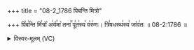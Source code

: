 +++
title = "08-2_1786 पिबन्ति मित्रो"

+++
पि꣡ब꣢न्ति मि꣣त्रो꣡ अ꣢र्य꣣मा꣡ तना꣢꣯ पू꣣त꣢स्य꣣ व꣡रु꣢णः। त्रि꣣षधस्थ꣢स्य꣣ जा꣡व꣢तः ॥ 08-2:1786 ॥

<details><summary>विस्वर-मूलम् (VC)</summary>

पिबन्ति मित्रो अर्यमा तना पूतस्य वरुणः । त्रिषधस्थस्य जावतः ॥१७८६॥
</details>